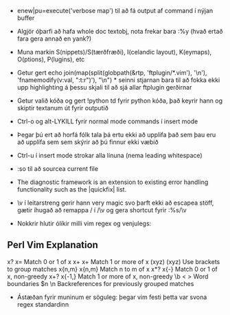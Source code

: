 - enew|pu=execute('verbose map') til að fá output af command í nýjan buffer

- Algjör óþarfi að hafa whole doc textobj, nota frekar bara :%y (hvað ertað fara gera annað en yank?)

- Muna markin S(nippets)/S(tærðfræði), I(celandic layout), 
    K(eymaps), O(ptions), P(lugins), etc

- Getur gert 
   echo join(map(split(globpath(&rtp, 'ftplugin/*.vim'), '\n'), 'fnamemodify(v:val, ":t:r")'), "\n") * seinni stjarnan bara til að fokka ekki upp highlighting á þessu skjali
   til að sjá allar ftplugin gerðirnar

- Getur valið kóða og gert !python td fyrir python kóða, 
    það keyrir hann og skiptir textanum út fyrir outputið

- Ctrl-o og alt-LYKILL fyrir normal mode commands í insert mode

- Þegar þú ert að horfá fólk tala þá ertu ekki að upplifa það sem þau
    eru að upplifa sem sem skýrir að þú finnur ekki væbið

- Ctrl-u í insert mode strokar alla línuna (nema leading whitespace)

- :so til að sourcea current file

- The diagnostic framework is an extension to existing error handling functionality such as the |quickfix| list.

- \v í leitarstreng gerir hann very magic svo þarft ekki að escapea stöff,
  gætir íhugað að remappa / í /\v og gera shortcut fyrir :%s/\v

- Nokkrir hlutir ólíkir milli vim regex og venjulegs:

Perl    Vim     Explanation
---------------------------
x?      x\=     Match 0 or 1 of x
x+      x\+     Match 1 or more of x
(xyz)   \(xyz\) Use brackets to group matches
x{n,m}  x\{n,m} Match n to m of x
x*?     x\{-}   Match 0 or 1 of x, non-greedy
x+?     x\{-1,} Match 1 or more of x, non-greedy
\b      \< \>   Word boundaries
$n      \n      Backreferences for previously grouped matches

- Ástæðan fyrir muninum er söguleg: þegar vim festi þetta var svona regex
  standardinn 
